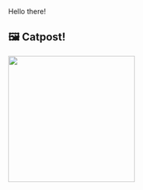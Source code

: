 Hello there!



## 🖼️ Catpost!

<sub>
    <img src="https://cdn2.thecatapi.com/images/gUdj26Psb.jpg" height="256">
</sub>


